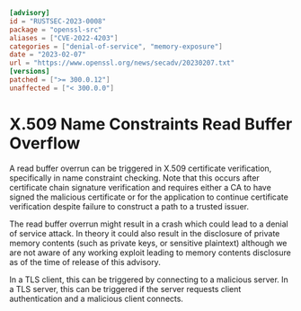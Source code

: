 ```toml
[advisory]
id = "RUSTSEC-2023-0008"
package = "openssl-src"
aliases = ["CVE-2022-4203"]
categories = ["denial-of-service", "memory-exposure"]
date = "2023-02-07"
url = "https://www.openssl.org/news/secadv/20230207.txt"
[versions]
patched = [">= 300.0.12"]
unaffected = ["< 300.0.0"]
```

# X.509 Name Constraints Read Buffer Overflow

A read buffer overrun can be triggered in X.509 certificate verification,
specifically in name constraint checking. Note that this occurs
after certificate chain signature verification and requires either a
CA to have signed the malicious certificate or for the application to
continue certificate verification despite failure to construct a path
to a trusted issuer.

The read buffer overrun might result in a crash which could lead to
a denial of service attack. In theory it could also result in the disclosure
of private memory contents (such as private keys, or sensitive plaintext)
although we are not aware of any working exploit leading to memory
contents disclosure as of the time of release of this advisory.

In a TLS client, this can be triggered by connecting to a malicious
server. In a TLS server, this can be triggered if the server requests
client authentication and a malicious client connects.
